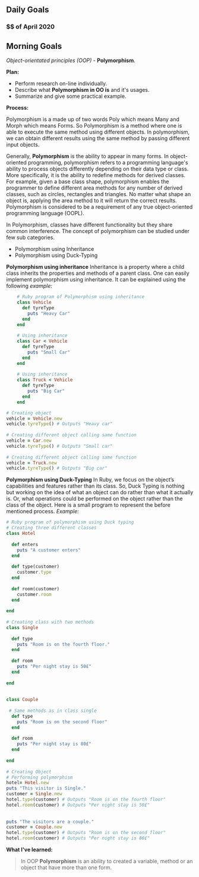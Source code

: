 

## Daily Goals 
### $$$$$$ of April 2020

## Morning Goals 

*Object-orientated principles (OOP)* - **Polymorphism**. 

**Plan:**

- Perform research on-line individually.  
- Describe what **Polymorphism in OO is** and it's usages. 
- Summarize and give some practical example. 
  
**Process:** 

Polymorphism is a made up of two words Poly which means Many and Morph which means Forms. So Polymorphism is a method where one is able to execute the same method using different objects. In polymorphism, we can obtain different results using the same method by passing different input objects. 

Generally, **Polymorphism** is the ability to appear in many forms. In object-oriented programming, polymorphism refers to a programming language's ability to process objects differently depending on their data type or class. More specifically, it is the ability to redefine methods for derived classes. For example, given a base class shape, polymorphism enables the programmer to define different area methods for any number of derived classes, such as circles, rectangles and triangles. No matter what shape an object is, applying the area method to it will return the correct results. Polymorphism is considered to be a requirement of any true object-oriented programming language (OOPL).

In Polymorphism, classes have different functionality but they share common interference. The concept of polymorphism can be studied under few sub categories.

- Polymorphism using Inheritance
- Polymorphism using Duck-Typing

**Polymorphism using inheritance** Inheritance is a property where a child class inherits the properties and methods of a parent class. One can easily implement polymorphism using inheritance. It can be explained using the following *example:*

```rb
    # Ruby program of Polymorphism using inheritance 
    class Vehicle 
      def tyreType 
        puts "Heavy Car"
      end
    end
   
    # Using inheritance  
    class Car < Vehicle 
      def tyreType 
        puts "Small Car"
      end
    end
   
    # Using inheritance  
    class Truck < Vehicle 
      def tyreType 
        puts "Big Car"
      end
    end

# Creating object  
vehicle = Vehicle.new
vehicle.tyreType() # Outputs "Heavy car"
   
# Creating different object calling same function  
vehicle = Car.new
vehicle.tyreType() # Outputs "Small car" 
   
# Creating different object calling same function  
vehicle = Truck.new
vehicle.tyreType() # Outputs "Big car" 
```

**Polymorphism using Duck-Typing** In Ruby, we focus on the object’s capabilities and features rather than its class. So, Duck Typing is nothing but working on the idea of what an object can do rather than what it actually is. Or, what operations could be performed on the object rather than the class of the object.
Here is a small program to represent the before mentioned process.
*Example:*

```rb
# Ruby program of polymorphism using Duck typing 
# Creating three different classes 
class Hotel 
   
  def enters 
    puts "A customer enters"
  end
   
  def type(customer) 
    customer.type 
  end
   
  def room(customer) 
    customer.room 
  end
   
end
   
# Creating class with two methods  
class Single 
   
  def type 
    puts "Room is on the fourth floor."
  end
   
  def room 
    puts "Per night stay is 50£"
  end
   
end
   
   
class Couple 
   
 # Same methods as in class single 
  def type 
    puts "Room is on the second floor"
  end
   
  def room 
    puts "Per night stay is 80£"
  end
   
end
   
# Creating Object 
# Performing polymorphism  
hotel= Hotel.new
puts "This visitor is Single."
customer = Single.new
hotel.type(customer) # Outputs "Room is on the fourth floor"
hotel.room(customer) # Outputs "Per night stay is 50£"
   
   
puts "The visitors are a couple."
customer = Couple.new
hotel.type(customer) # Outputs "Room is on the second floor"
hotel.room(customer) # Outputs "Per night stay is 80£"
```

**What I've learned:** 

> In OOP **Polymorphism** is an ability to created a variable, method or an object that have more than one form.
